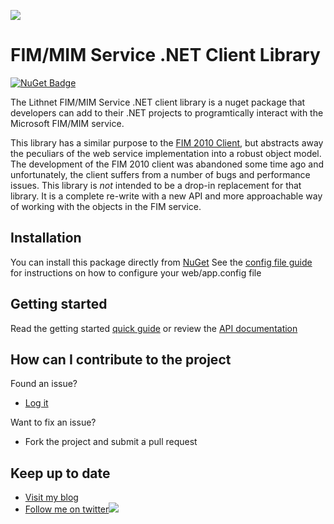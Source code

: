 ![](https://github.com/lithnet/resourcemanagement-client/wiki/images/logo-ex-small.png)
# FIM/MIM Service .NET Client Library
 [![NuGet Badge](https://buildstats.info/nuget/Lithnet.ResourceManagement.Client)](https://www.nuget.org/packages/Lithnet.ResourceManagement.Client/) 
 
The Lithnet FIM/MIM Service .NET client library is a nuget package that developers can add to their .NET projects to programtically interact with the Microsoft FIM/MIM service.

This library has a similar purpose to the [FIM 2010 Client](https://fim2010client.codeplex.com/), but abstracts away the peculiars of the web service implementation into a robust object model. The development of the FIM 2010 client was abandoned some time ago and unfortunately, the client suffers from a number of bugs and performance issues. This library is *not* intended to be a drop-in replacement for that library. It is a complete re-write with a new API and more approachable way of working with the objects in the FIM service.

## Installation
You can install this package directly from [NuGet](https://www.nuget.org/packages/Lithnet.ResourceManagement.Client/)
See the [config file guide](https://github.com/lithnet/resourcemanagement-client/wiki/configuration-file-reference) for instructions on how to configure your web/app.config file

## Getting started
Read the getting started [quick guide](https://github.com/lithnet/resourcemanagement-client/wiki/getting-started) or review the [API documentation](https://lithnet.github.io/documentation/rmc)

## How can I contribute to the project
Found an issue?
* [Log it](https://github.com/lithnet/resourcemanagement-client/issues)

Want to fix an issue?
* Fork the project and submit a pull request 

## Keep up to date
* [Visit my blog](http://blog.lithiumblue.com)
* [Follow me on twitter](https://twitter.com/RyanLNewington)![](http://twitter.com/favicon.ico)
